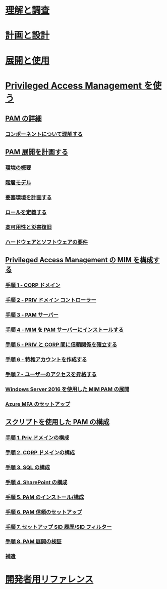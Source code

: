 # [理解と調査](/microsoft-identity-manager/understand-explore/microsoft-identity-manager-2016)
# [計画と設計](/microsoft-identity-manager/plan-design/microsoft-identity-manager-2016-supported-platforms)
# [展開と使用](/microsoft-identity-manager/deploy-use/microsoft-identity-manager-deploy)
# [Privileged Access Management を使う](privileged-identity-management-for-active-directory-domain-services.md)
## [PAM の詳細](privileged-identity-management-for-active-directory-domain-services.md)
### [コンポーネントについて理解する](principles-of-operation.md)
## [PAM 展開を計画する](environment-overview.md)
### [環境の概要](environment-overview.md)
### [階層モデル](tier-model-for-partitioning-administrative-privileges.md)
### [要塞環境を計画する](planning-bastion-environment.md)
### [ロールを定義する](defining-roles-for-pam.md)
### [高可用性と災害復旧](high-availability-disaster-recovery-considerations-bastion-environment.md)
### [ハードウェアとソフトウェアの要件](hardware-software-requirements.md)
## [Privileged Access Management の MIM を構成する](configuring-mim-environment-for-pam.md)
### [手順 1 - CORP ドメイン](step-1-prepare-corp-domain.md)
### [手順 2 - PRIV ドメイン コントローラー](step-2-prepare-priv-domain-controller.md)
### [手順 3 - PAM サーバー](step-3-prepare-pam-server.md)
### [手順 4 - MIM を PAM サーバーにインストールする](step-4-install-mim-components-on-pam-server.md)
### [手順 5 - PRIV と CORP 間に信頼関係を確立する](step-5-establish-trust-between-priv-corp-forests.md)
### [手順 6 - 特権アカウントを作成する](step-6-transition-group-to-pam.md)
### [手順 7 - ユーザーのアクセスを昇格する](step-7-elevate-user-access.md)
### [Windows Server 2016 を使用した MIM PAM の展開](deploy-pam-with-windows-server-2016.md)
### [Azure MFA のセットアップ](use-azure-mfa-for-activation.md)
## [スクリプトを使用した PAM の構成](sp1-pam-configure-using-scripts.md)
### [手順 1. Priv ドメインの構成](sp1-step1-configuring-priv-domain.md)
### [手順 2. CORP ドメインの構成](sp1-step2-configuring-corp-domain.md)
### [手順 3. SQL の構成](sp1-step3-installing-configuring-sql.md)
### [手順 4. SharePoint の構成](sp1-step4-configuring-sharepoint.md)
### [手順 5. PAM のインストール/構成](sp1-step5-configuring-pam.md)
### [手順 6. PAM 信頼のセットアップ](sp1-step6-setup-pam-trust.md)
### [手順 7. セットアップ SID 履歴/SID フィルター](sp1-step7-setup-sidhistory-sidfiltering.md)
### [手順 8. PAM 展開の検証](sp1-step8-pam-deployment-verification.md)
### [補遺](sp1-pam-deployment-addendum.md)
# [開発者用リファレンス](/microsoft-identity-manager/reference/microsoft-identity-manager-2016-developer-reference)
